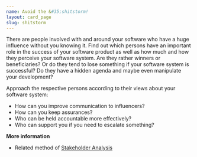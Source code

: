 ```yaml
---
name: Avoid the &#35;shitstorm!
layout: card_page
slug: shitstorm
---
```

There are people involved with and around your software who have a huge influence without you knowing it. Find out which persons have an important role in the success of your software product as well as how much and how they perceive your software system. Are they rather winners or beneficiaries? Or do they tend to lose something if your software system is successful? Do they have a hidden agenda and maybe even manipulate your development?

Approach the respective persons according to their views about your software system:

* How can you improve communication to influencers?
* How can you keep assurances?
* Who can be held accountable more effectively?
* Who can support you if you need to escalate something?

**More information**

* Related method of [Stakeholder Analysis](https://gamestorming.com/stakeholder-analysis/)